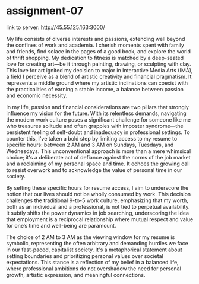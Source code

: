 # assignment-07

link to server: http://45.55.125.163:3000/

My life consists of diverse interests and passions, extending well beyond the confines of work and academia. I cherish moments spent with family and friends, find solace in the pages of a good book, and explore the world of thrift shopping. My dedication to fitness is matched by a deep-seated love for creating art—be it through painting, drawing, or sculpting with clay. This love for art ignited my decision to major in Interactive Media Arts (IMA), a field I perceive as a blend of artistic creativity and financial pragmatism. It represents a middle ground where my artistic inclinations can coexist with the practicalities of earning a stable income, a balance between passion and economic necessity.

In my life, passion and financial considerations are two pillars that strongly influence my vision for the future. With its relentless demands, navigating the modern work culture poses a significant challenge for someone like me who treasures solitude and often grapples with imposter syndrome—the persistent feeling of self-doubt and inadequacy in professional settings. To counter this, I've taken a bold step by limiting access to my resume to specific hours: between 2 AM and 3 AM on Sundays, Tuesdays, and Wednesdays. This unconventional approach is more than a mere whimsical choice; it's a deliberate act of defiance against the norms of the job market and a reclaiming of my personal space and time. It echoes the growing call to resist overwork and to acknowledge the value of personal time in our society.

By setting these specific hours for resume access, I aim to underscore the notion that our lives should not be wholly consumed by work. This decision challenges the traditional 9-to-5 work culture, emphasizing that my worth, both as an individual and a professional, is not tied to perpetual availability. It subtly shifts the power dynamics in job searching, underscoring the idea that employment is a reciprocal relationship where mutual respect and value for one’s time and well-being are paramount.

The choice of 2 AM to 3 AM as the viewing window for my resume is symbolic, representing the often arbitrary and demanding hurdles we face in our fast-paced, capitalist society. It's a metaphorical statement about setting boundaries and prioritizing personal values over societal expectations. This stance is a reflection of my belief in a balanced life, where professional ambitions do not overshadow the need for personal growth, artistic expression, and meaningful connections.
